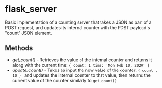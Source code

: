 # flask_server

Basic implementation of a counting server that takes a JSON as part of a POST request, and updates its internal counter with the POST payload's "count" JSON element. 

## Methods
- *get_count()* - Retrieves the value of the internal counter and returns it along with the current time:
`{
   count: 1
   time: 'Mon Feb 10, 2020'
   }`
- *update_count()* - Takes as input the new value of the counter:
`{ count : 10 } ` and updates the internal counter to that value, then returns the current value of the counter similarly to `get_count()`
